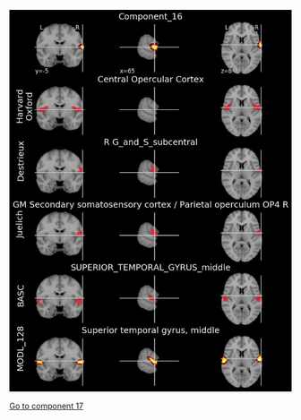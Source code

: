 


![16](preliminary/16.jpg "Component 16")

[Go to component 17](https://parietal-inria.github.io/MODL_atlas/1024/17 "Component 17")